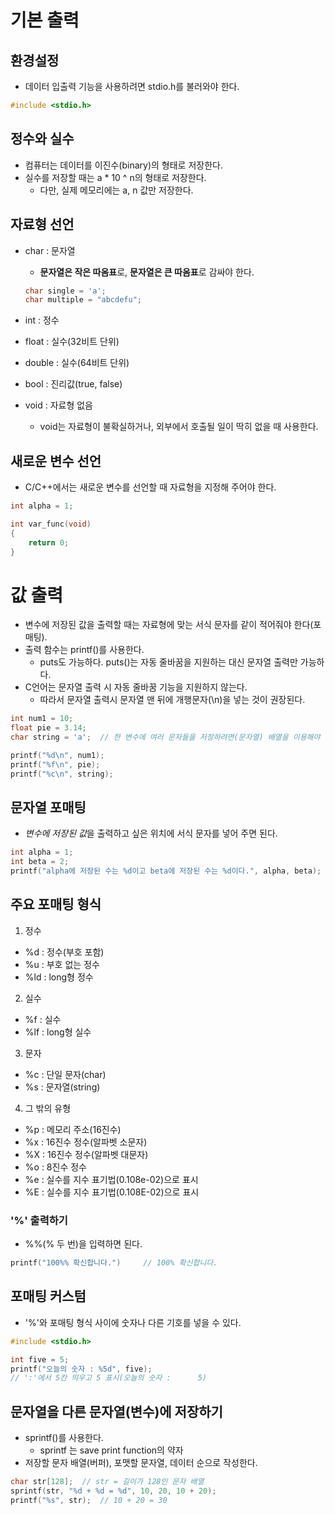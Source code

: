 # 기본 출력

## 환경설정

- 데이터 입출력 기능을 사용하려면 stdio.h를 불러와야 한다.

```c
#include <stdio.h>
```

## 정수와 실수

- 컴퓨터는 데이터를 이진수(binary)의 형태로 저장한다.
- 실수를 저장할 때는 a * 10 ^ n의 형태로 저장한다.
    - 다만, 실제 메모리에는 a, n 값만 저장한다.

## 자료형 선언

- char : 문자열
    - **문자열은 작은 따옴표**로, **문자열은 큰 따옴표**로 감싸야 한다.

    ```c
    char single = 'a';
    char multiple = "abcdefu";
    ```

- int : 정수
- float : 실수(32비트 단위)
- double : 실수(64비트 단위)
- bool : 진리값(true, false)
- void : 자료형 없음
    - void는 자료형이 불확실하거나, 외부에서 호출될 일이 딱히 없을 때 사용한다.

## 새로운 변수 선언

- C/C++에서는 새로운 변수를 선언할 때 자료형을 지정해 주어야 한다.

```c
int alpha = 1;

int var_func(void) 
{
    return 0;
}
```

# 값 출력

- 변수에 저장된 값을 출력할 때는 자료형에 맞는 서식 문자를 같이 적어줘야 한다(포매팅).
- 출력 함수는 printf()를 사용한다.
    - puts도 가능하다. puts()는 자동 줄바꿈을 지원하는 대신 문자열 출력만 가능하다.
- C언어는 문자열 출력 시 자동 줄바꿈 기능을 지원하지 않는다.
    - 따라서 문자열 출력시 문자열 맨 뒤에 개행문자(\n)을 넣는 것이 권장된다.

```c
int num1 = 10;
float pie = 3.14;
char string = 'a';  // 한 변수에 여러 문자들을 저장하려면(문자열) 배열을 이용해야 한다.

printf("%d\n", num1);
printf("%f\n", pie);
printf("%c\n", string);
```

## 문자열 포매팅

- *변수에 저장된 값*을 출력하고 싶은 위치에 서식 문자를 넣어 주면 된다.

```c
int alpha = 1;
int beta = 2;
printf("alpha에 저장된 수는 %d이고 beta에 저장된 수는 %d이다.", alpha, beta);
```

## 주요 포매팅 형식

1. 정수

- %d : 정수(부호 포함)
- %u : 부호 없는 정수
- %ld : long형 정수

2. 실수

- %f : 실수
- %lf : long형 실수

3. 문자

- %c : 단일 문자(char)
- %s : 문자열(string)

4. 그 밖의 유형
- %p : 메모리 주소(16진수)
- %x : 16진수 정수(알파벳 소문자)
- %X : 16진수 정수(알파벳 대문자)
- %o : 8진수 정수
- %e : 실수를 지수 표기법(0.108e-02)으로 표시
- %E : 실수를 지수 표기법(0.108E-02)으로 표시

### '%' 출력하기

- %%(% 두 번)을 입력하면 된다.

```c
printf("100%% 확신합니다.")     // 100% 확신합니다.
```

## 포매팅 커스텀

- '%'와 포매팅 형식 사이에 숫자나 다른 기호를 넣을 수 있다.

```c
#include <stdio.h>

int five = 5;
printf("오늘의 숫자 : %5d", five);  
// ':'에서 5칸 띄우고 5 표시(오늘의 숫자 :      5)
```

## 문자열을 다른 문자열(변수)에 저장하기

- sprintf()를 사용한다.
    - sprintf 는 save print function의 약자
- 저장할 문자 배열(버퍼), 포맷할 문자열, 데이터 순으로 작성한다.

```c
char str[128];  // str = 길이가 128인 문자 배열
sprintf(str, "%d + %d = %d", 10, 20, 10 + 20);
printf("%s", str);  // 10 + 20 = 30
```
